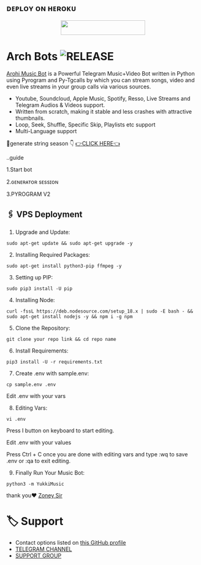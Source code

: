 ## ᴅᴇᴘʟᴏʏ ᴏɴ ʜᴇʀᴏᴋᴜ
<p align="center"><a href="https://heroku.com/deploy?template=https://github.com/KYAKRU/Heroku2"> <img src="https://img.shields.io/badge/Deploy%20To%20Heroku-black?style=for-the-badge&logo=heroku" width="220" height="38.45"/></a></p>
 
# Arch Bots <img src="https://img.shields.io/github/v/release/sakil000/YukkiV2?color=black&logo=github&logoColor=black&style=social" alt="RELEASE">

[Arohi Music Bot](https://t.me/UMIKO_CHAT_BOT) is a Powerful Telegram Music+Video Bot written in Python using Pyrogram and Py-Tgcalls by which you can stream songs, video and even live streams in your group calls via various sources.

* Youtube, Soundcloud, Apple Music, Spotify, Resso, Live Streams and Telegram Audios & Videos support.
* Written from scratch, making it stable and less crashes with attractive thumbnails.
* Loop, Seek, Shuffle, Specific Skip, Playlists etc support
* Multi-Language support


🤞generate string season 👇
[👉CLICK HERE👈](https://t.me/StringFatherBot)

..guide

1.Start bot 

2.ɢᴇɴᴇʀᴀᴛᴏʀ sᴇssɪᴏɴ

3.PYROGRAM V2



## 🖇 VPS Deployment

1.  Upgrade and Update:

`sudo apt-get update && sudo apt-get upgrade -y`

2. Installing Required Packages:

`sudo apt-get install python3-pip ffmpeg -y`

3. Setting up PIP:

`sudo pip3 install -U pip`

4. Installing Node:

`curl -fssL https://deb.nodesource.com/setup_18.x | sudo -E bash - && sudo apt-get install nodejs -y && npm i -g npm`

5. Clone the Repository:

`git clone your repo link && cd repo name`

6. Install Requirements:

`pip3 install -U -r requirements.txt`

7. Create .env  with sample.env:

`cp sample.env .env`

Edit .env with your vars

8. Editing Vars:

`vi .env`

Press I button on keyboard to start editing.

Edit .env with your values


Press Ctrl + C  once you are done with editing vars and type :wq to save .env or :qa to exit editing.

9. Finally Run Your Music Bot:

`python3 -m YukkiMusic`

thank you❤️ [Zoney Sir](https://t.me/itszoney)



# 🏷 Support

- Contact options listed on [this GitHub profile](https://github.com/sakil000)
- [TELEGRAM CHANNEL](https://t.me/ArchBots)
- [SUPPORT GROUP](https://t.me/ARCH_SUPPORTS)


